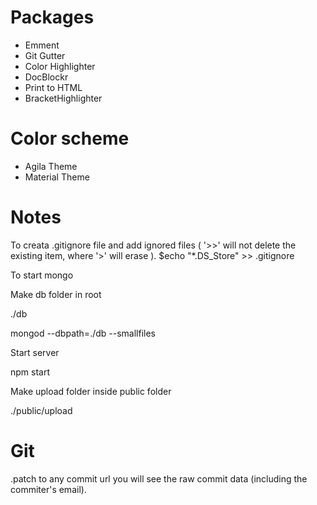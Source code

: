 # Packages
* Emment
* Git Gutter
* Color Highlighter
* DocBlockr
* Print to HTML
* BracketHighlighter

# Color scheme
* Agila Theme
* Material Theme

# Notes
To creata .gitignore file and add ignored files ( '>>' will not delete the existing item, where '>' will erase ).
$echo "*.DS_Store" >> .gitignore 

To start mongo

Make db folder in root

./db

mongod --dbpath=./db --smallfiles

Start server

npm start

Make upload folder inside public folder

./public/upload

# Git
.patch to any commit url you will see the raw commit data (including the commiter's email).
